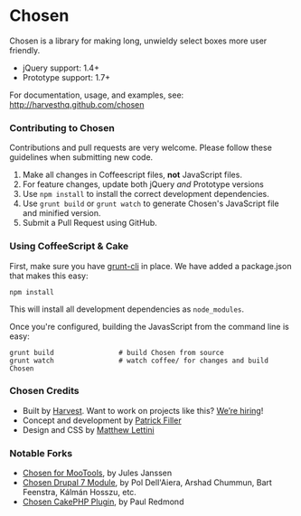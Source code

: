 # Chosen

Chosen is a library for making long, unwieldy select boxes more user friendly.

- jQuery support: 1.4+
- Prototype support: 1.7+

For documentation, usage, and examples, see:
http://harvesthq.github.com/chosen

### Contributing to Chosen

Contributions and pull requests are very welcome. Please follow these guidelines when submitting new code.

1. Make all changes in Coffeescript files, **not** JavaScript files.
2. For feature changes, update both jQuery *and* Prototype versions
3. Use `npm install` to install the correct development dependencies.
4. Use `grunt build` or `grunt watch` to generate Chosen's JavaScript file and minified version.
5. Submit a Pull Request using GitHub.

### Using CoffeeScript & Cake

First, make sure you have [grunt-cli](https://github.com/gruntjs/grunt-cli) in place. We have added a package.json that makes this easy:

```
npm install
```

This will install all development dependencies as `node_modules`.

Once you're configured, building the JavasScript from the command line is easy:

    grunt build                # build Chosen from source
    grunt watch                # watch coffee/ for changes and build Chosen
    
### Chosen Credits

- Built by [Harvest](http://www.getharvest.com/). Want to work on projects like this? [We’re hiring](http://www.getharvest.com/careers)!
- Concept and development by [Patrick Filler](http://www.patrickfiller.com/)
- Design and CSS by [Matthew Lettini](http://matthewlettini.com/)

### Notable Forks

- [Chosen for MooTools](https://github.com/julesjanssen/chosen), by Jules Janssen
- [Chosen Drupal 7 Module](http://drupal.org/project/chosen), by Pol Dell'Aiera, Arshad Chummun, Bart Feenstra, Kálmán Hosszu, etc.
- [Chosen CakePHP Plugin](https://github.com/paulredmond/chosen-cakephp), by Paul Redmond
